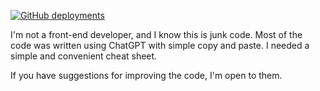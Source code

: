 [
    ![GitHub deployments](
        https://img.shields.io/github/deployments/EgorKhabarov/EgorKhabarov.github.io/github-pages
    )
](
    https://github.com/EgorKhabarov/EgorKhabarov.github.io/deployments/github-pages
)

I'm not a front-end developer, and I know this is junk code.
Most of the code was written using ChatGPT with simple copy and paste.
I needed a simple and convenient cheat sheet.

If you have suggestions for improving the code, I'm open to them.

